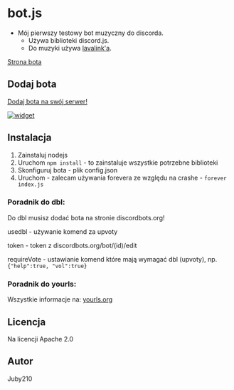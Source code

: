 # bot.js
- Mój pierwszy testowy bot muzyczny do discorda. 
  - Używa biblioteki discord.js.
  - Do muzyki używa [lavalink'a](https://github.com/Frederikam/Lavalink/).

[Strona bota](https://botjs.juby.cf)

## Dodaj bota
[Dodaj bota na swój serwer!](https://discordapp.com/oauth2/authorize?&client_id=479612191767789573&scope=bot&permissions=8)

[![widget](https://discordbots.org/api/widget/479612191767789573.svg)](https://discordbots.org/bot/479612191767789573)

## Instalacja
1. Zainstaluj nodejs
2. Uruchom `npm install` - to zainstaluje wszystkie potrzebne biblioteki
3. Skonfiguruj bota - plik config.json
4. Uruchom - zalecam używania forevera ze względu na crashe - `forever index.js`

### Poradnik do dbl:
Do dbl musisz dodać bota na stronie discordbots.org!

usedbl - używanie komend za upvoty

token - token z discordbots.org/bot/(id)/edit

requireVote - ustawianie komend które mają wymagać dbl (upvoty), np. ``{"help":true, "vol":true}``

### Poradnik do yourls:
Wszystkie informacje na: [yourls.org](http://yourls.org/)

## Licencja
Na licencji Apache 2.0

## Autor
Juby210
